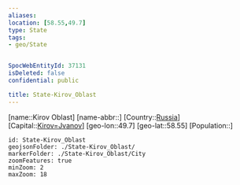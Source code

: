 ```yaml
---
aliases: 
location: [58.55,49.7]
type: State
tags:
- geo/State


SpocWebEntityId: 37131
isDeleted: false
confidential: public

title: State-Kirov_Oblast
---
```

[name::Kirov Oblast]
[name-abbr::]
[Country::[Russia](geo/Continent/Europe/Russia.md)]
[Capital::[Kirov=Jvanov](geo/Continent/Europe/Russia/City/Kirov=Jvanov.md)]
[geo-lon::49.7]
[geo-lat::58.55]
[Population::]



```leaflet
id: State-Kirov_Oblast
geojsonFolder: ./State-Kirov_Oblast/
markerFolder: ./State-Kirov_Oblast/City
zoomFeatures: true 
minZoom: 2 
maxZoom: 18
```


